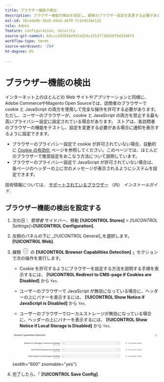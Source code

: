 ```yaml
---
title: ブラウザー機能の検出
description: ブラウザー機能の検出を設定し、顧客のブラウザー設定を変更する必要がある場合に通知を表示する方法を説明します。
exl-id: 16caab8b-3ba5-43a1-a6f0-7c1e921be132
role: Admin
feature: Configuration, Security
source-git-commit: 64ccc2d5016e915a554c2253773bb50f4d33d6f4
workflow-type: tm+mt
source-wordcount: '254'
ht-degree: 0%

---
```


# ブラウザー機能の検出

インターネット上のほとんどの Web サイトやアプリケーションと同様に、Adobe CommerceやMagento Open Sourceでは、訪問者のブラウザーで cookie と JavaScript の両方を使用して完全な操作を許可する必要があります。 ただし、ユーザーのブラウザーが、cookie と JavaScript の両方を禁止する最も高いプライバシー設定に設定されている場合があります。 ストアは、各訪問者のブラウザーの機能をテストし、設定を変更する必要がある場合に通知を表示するように設定できます。

- ブラウザーのプライバシー設定で cookie が許可されていない場合、自動的に [Cookie の有効化](../content-design/pages.md#enable-cookies) ページを参照してください。このページでは、ほとんどのブラウザーで推奨設定をおこなう方法について説明しています。
- ブラウザーのプライバシー設定で JavaScript が許可されていない場合は、各ページのヘッダーの上に次のメッセージが表示されるようにシステムを設定できます。

技術情報については、 [サポートされているブラウザー](https://experienceleague.adobe.com/docs/commerce-operations/installation-guide/system-requirements.html#supported-browsers) （内） _インストールガイド_.

## ブラウザー機能の検出を設定する

1. 次の日： _管理者_ サイドバー、移動 **[!UICONTROL Stores]** > _[!UICONTROL Settings]_>**[!UICONTROL Configuration]**.

1. 左側のパネルの下に _[!UICONTROL General]_を選択します。**[!UICONTROL Web]**.

1. 展開 ![拡張セレクター](../assets/icon-display-expand.png) の **[!UICONTROL Browser Capabilities Detection]** 」セクションで次の操作を実行します。

   - Cookie を許可するようにブラウザーを設定する方法を説明する手順を表示するには、 **[!UICONTROL Redirect to CMS-page if Cookies are Disabled]** から `Yes`.

   - ユーザーのブラウザーで JavaScript が無効になっている場合に、ヘッダーの上にバナーを表示するには、 **[!UICONTROL Show Notice if JavaScript is Disabled]** から `Yes`.

   - ユーザーのブラウザーでローカルストレージが無効になっている場合に、ヘッダーの上にバナーを表示するには、 **[!UICONTROL Show Notice if Local Storage is Disabled]** から `Yes`.

   ![一般的な設定 — Web ブラウザー機能の検出](../configuration-reference/general/assets/web-browser-capabilities-detection.png){width="600" zoomable="yes"}

1. 完了したら、「 **[!UICONTROL Save Config]**.
